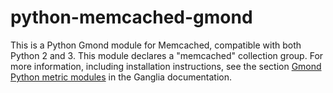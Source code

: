 python-memcached-gmond
======================

This is a Python Gmond module for Memcached, compatible with both Python 2 and
3. This module declares a "memcached" collection group. For more information,
including installation instructions, see the section [Gmond Python metric
modules][1] in the Ganglia documentation.

  [1]: http://sourceforge.net/apps/trac/ganglia/wiki/ganglia_gmond_python_modules
